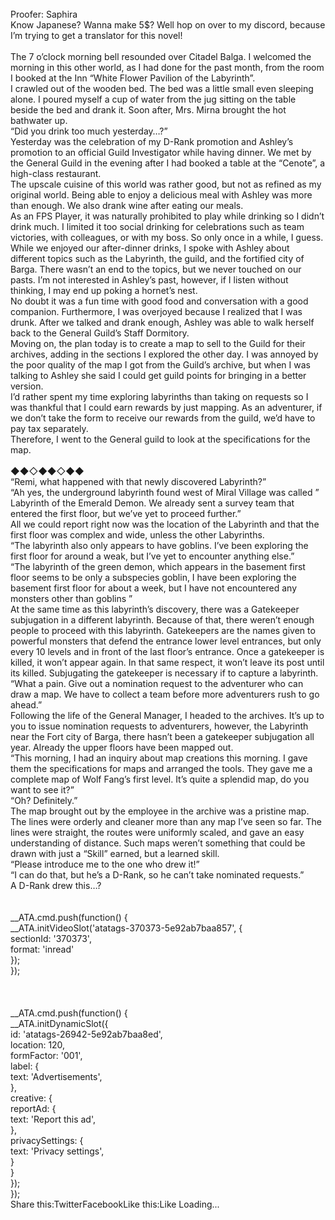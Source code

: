 <br/>
Proofer: Saphira<br/>
Know Japanese? Wanna make 5$? Well hop on over to my discord, because I’m trying to get a translator for this novel!<br/>
<br/>
The 7 o’clock morning bell resounded over Citadel Balga. I welcomed the morning in this other world, as I had done for the past month, from the room I booked at the Inn “White Flower Pavilion of the Labyrinth”.<br/>
I crawled out of the wooden bed. The bed was a little small even sleeping alone. I poured myself a cup of water from the jug sitting on the table beside the bed and drank it. Soon after, Mrs. Mirna brought the hot bathwater up.<br/>
“Did you drink too much yesterday…?”<br/>
Yesterday was the celebration of my D-Rank promotion and Ashley’s promotion to an official Guild Investigator while having dinner. We met by the General Guild in the evening after I had booked a table at the “Cenote”, a high-class restaurant.<br/>
The upscale cuisine of this world was rather good, but not as refined as my original world. Being able to enjoy a delicious meal with Ashley was more than enough. We also drank wine after eating our meals.<br/>
As an FPS Player, it was naturally prohibited to play while drinking so I didn’t drink much. I limited it too social drinking for celebrations such as team victories, with colleagues, or with my boss. So only once in a while, I guess.<br/>
While we enjoyed our after-dinner drinks, I spoke with Ashley about different topics such as the Labyrinth, the guild, and the fortified city of Barga. There wasn’t an end to the topics, but we never touched on our pasts. I’m not interested in Ashley’s past, however, if I listen without thinking, I may end up poking a hornet’s nest.<br/>
No doubt it was a fun time with good food and conversation with a good companion. Furthermore, I was overjoyed because I realized that I was drunk. After we talked and drank enough, Ashley was able to walk herself back to the General Guild’s Staff Dormitory.<br/>
Moving on, the plan today is to create a map to sell to the Guild for their archives, adding in the sections I explored the other day. I was annoyed by the poor quality of the map I got from the Guild’s archive, but when I was talking to Ashley she said I could get guild points for bringing in a better version.<br/>
I’d rather spent my time exploring labyrinths than taking on requests so I was thankful that I could earn rewards by just mapping. As an adventurer, if we don’t take the form to receive our rewards from the guild, we’d have to pay tax separately.<br/>
Therefore, I went to the General guild to look at the specifications for the map.<br/>
 <br/>
◆◆◇◆◆◇◆◆<br/>
“Remi, what happened with that newly discovered Labyrinth?”<br/>
“Ah yes, the underground labyrinth found west of Miral Village was called ” Labyrinth of the Emerald Demon. We already sent a survey team that entered the first floor, but we’ve yet to proceed further.”<br/>
All we could report right now was the location of the Labyrinth and that the first floor was complex and wide, unless the other Labyrinths.<br/>
“The labyrinth also only appears to have goblins. I’ve been exploring the first floor for around a weak, but I’ve yet to encounter anything else.”<br/>
“The labyrinth of the green demon, which appears in the basement first floor seems to be only a subspecies goblin, I have been exploring the basement first floor for about a week, but I have not encountered any monsters other than goblins ”<br/>
At the same time as this labyrinth’s discovery, there was a Gatekeeper subjugation in a different labyrinth. Because of that, there weren’t enough people to proceed with this labyrinth. Gatekeepers are the names given to powerful monsters that defend the entrance lower level entrances, but only every 10 levels and in front of the last floor’s entrance. Once a gatekeeper is killed, it won’t appear again. In that same respect, it won’t leave its post until its killed. Subjugating the gatekeeper is necessary if to capture a labyrinth.<br/>
“What a pain. Give out a nomination request to the adventurer who can draw a map. We have to collect a team before more adventurers rush to go ahead.”<br/>
Following the life of the General Manager, I headed to the archives. It’s up to you to issue nomination requests to adventurers, however, the Labyrinth near the Fort city of Barga, there hasn’t been a gatekeeper subjugation all year. Already the upper floors have been mapped out.<br/>
“This morning, I had an inquiry about map creations this morning. I gave them the specifications for maps and arranged the tools. They gave me a complete map of Wolf Fang’s first level. It’s quite a splendid map, do you want to see it?”<br/>
“Oh? Definitely.”<br/>
The map brought out by the employee in the archive was a pristine map. The lines were orderly and cleaner more than any map I’ve seen so far. The lines were straight, the routes were uniformly scaled, and gave an easy understanding of distance. Such maps weren’t something that could be drawn with just a “Skill” earned, but a learned skill.<br/>
“Please introduce me to the one who drew it!”<br/>
“I can do that, but he’s a D-Rank, so he can’t take nominated requests.”<br/>
A D-Rank drew this…?<br/>
<br/>
<br/>
            __ATA.cmd.push(function() {<br/>
                __ATA.initVideoSlot('atatags-370373-5e92ab7baa857', {<br/>
                    sectionId: '370373',<br/>
                    format: 'inread'<br/>
                });<br/>
            });<br/>
        <br/>
 <br/>
<br/>
				__ATA.cmd.push(function() {<br/>
					__ATA.initDynamicSlot({<br/>
						id: 'atatags-26942-5e92ab7baa8ed',<br/>
						location: 120,<br/>
						formFactor: '001',<br/>
						label: {<br/>
							text: 'Advertisements',<br/>
						},<br/>
						creative: {<br/>
							reportAd: {<br/>
								text: 'Report this ad',<br/>
							},<br/>
							privacySettings: {<br/>
								text: 'Privacy settings',<br/>
							}<br/>
						}<br/>
					});<br/>
				});<br/>
			Share this:TwitterFacebookLike this:Like Loading... 